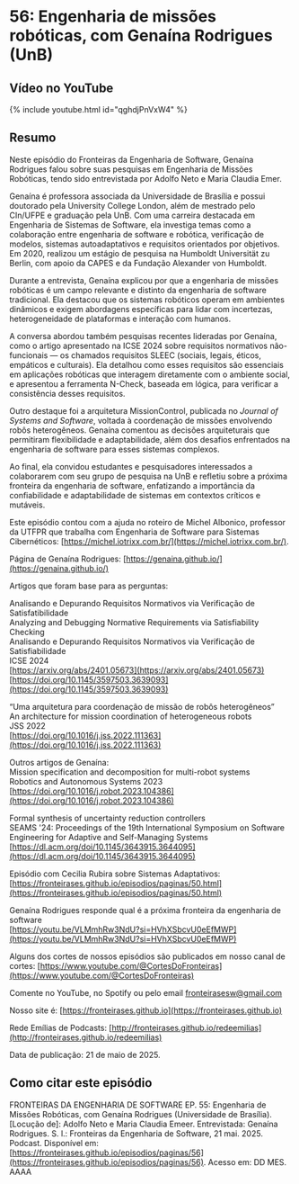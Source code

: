 # 56: Engenharia de missões robóticas, com Genaína Rodrigues (UnB)


<!-- 
## Áudio/vídeo no Spotify


{% include spotify.html id="1g7aX4ZUQSd7pPr0Gm0jaz" %}

-->

## Vídeo no YouTube

{% include youtube.html id="qghdjPnVxW4" %}  


<!-- 
### Áudio no Spotify para Criadores


{% include anchor.html id="Pesquisas-Qualitativas-na-Engenharia-de-Software--com-Jorge-Melegati-Free-University-of-Bozen-Bolzano-e31hlv4" %}


### Todas as plataformas


[55: Pesquisas Qualitativas na Engenharia de Software, com Jorge Melegati (Free University of Bozen-Bolzano)](https://creators.spotify.com/pod/show/fronteirases/episodes/Pesquisas-Qualitativas-na-Engenharia-de-Software--com-Jorge-Melegati-Free-University-of-Bozen-Bolzano-e31hlv4)

-->

## Resumo


Neste episódio do Fronteiras da Engenharia de Software, Genaína Rodrigues falou sobre suas pesquisas em Engenharia de Missões Robóticas, tendo sido entrevistada por Adolfo Neto e Maria Claudia Emer.

Genaína é professora associada da Universidade de Brasília e possui doutorado pela University College London, além de mestrado pelo CIn/UFPE e graduação pela UnB. Com uma carreira destacada em Engenharia de Sistemas de Software, ela investiga temas como a colaboração entre engenharia de software e robótica, verificação de modelos, sistemas autoadaptativos e requisitos orientados por objetivos. Em 2020, realizou um estágio de pesquisa na Humboldt Universität zu Berlin, com apoio da CAPES e da Fundação Alexander von Humboldt.

Durante a entrevista, Genaína explicou por que a engenharia de missões robóticas é um campo relevante e distinto da engenharia de software tradicional. Ela destacou que os sistemas robóticos operam em ambientes dinâmicos e exigem abordagens específicas para lidar com incertezas, heterogeneidade de plataformas e interação com humanos.

A conversa abordou também pesquisas recentes lideradas por Genaína, como o artigo apresentado na ICSE 2024 sobre requisitos normativos não-funcionais — os chamados requisitos SLEEC (sociais, legais, éticos, empáticos e culturais). Ela detalhou como esses requisitos são essenciais em aplicações robóticas que interagem diretamente com o ambiente social, e apresentou a ferramenta N-Check, baseada em lógica, para verificar a consistência desses requisitos.

Outro destaque foi a arquitetura MissionControl, publicada no *Journal of Systems and Software*, voltada à coordenação de missões envolvendo robôs heterogêneos. Genaína comentou as decisões arquiteturais que permitiram flexibilidade e adaptabilidade, além dos desafios enfrentados na engenharia de software para esses sistemas complexos.

Ao final, ela convidou estudantes e pesquisadores interessados a colaborarem com seu grupo de pesquisa na UnB e refletiu sobre a próxima fronteira da engenharia de software, enfatizando a importância da confiabilidade e adaptabilidade de sistemas em contextos críticos e mutáveis.

Este episódio contou com a ajuda no roteiro de Michel Albonico, professor da UTFPR que trabalha com Engenharia de Software para Sistemas Cibernéticos: [https://michel.iotrixx.com.br/](https://michel.iotrixx.com.br/).

Página de Genaína Rodrigues: [https://genaina.github.io/](https://genaina.github.io/) 

Artigos que foram base para as perguntas:

Analisando e Depurando Requisitos Normativos via Verificação de Satisfatibilidade  
Analyzing and Debugging Normative Requirements via Satisfiability Checking  
Analisando e Depurando Requisitos Normativos via Verificação de Satisfiabilidade  
ICSE 2024  
[https://arxiv.org/abs/2401.05673](https://arxiv.org/abs/2401.05673)   
[https://doi.org/10.1145/3597503.3639093](https://doi.org/10.1145/3597503.3639093)

“Uma arquitetura para coordenação de missão de robôs heterogêneos”  
An architecture for mission coordination of heterogeneous robots  
JSS 2022  
[https://doi.org/10.1016/j.jss.2022.111363](https://doi.org/10.1016/j.jss.2022.111363) 

Outros artigos de Genaína:  
Mission specification and decomposition for multi-robot systems  
Robotics and Autonomous Systems 2023  
[https://doi.org/10.1016/j.robot.2023.104386](https://doi.org/10.1016/j.robot.2023.104386) 

Formal synthesis of uncertainty reduction controllers  
SEAMS '24: Proceedings of the 19th International Symposium on Software Engineering for Adaptive and Self-Managing Systems  
[https://dl.acm.org/doi/10.1145/3643915.3644095](https://dl.acm.org/doi/10.1145/3643915.3644095)

Episódio com Cecilia Rubira sobre  Sistemas Adaptativos:  
[https://fronteirases.github.io/episodios/paginas/50.html](https://fronteirases.github.io/episodios/paginas/50.html)

Genaína Rodrigues responde qual é a próxima fronteira da engenharia de software  
[https://youtu.be/VLMmhRw3NdU?si=HVhXSbcvU0eEfMWP](https://youtu.be/VLMmhRw3NdU?si=HVhXSbcvU0eEfMWP) 

Alguns dos cortes de nossos episódios são publicados em nosso canal de cortes: [⁠https://www.youtube.com/@CortesDoFronteiras⁠](https://www.youtube.com/@CortesDoFronteiras)  

Comente no YouTube, no Spotify ou pelo email ⁠⁠fronteirasesw@gmail.com⁠⁠ 

Nosso site é: ⁠⁠⁠⁠⁠[⁠https://fronteirases.github.io⁠](https://fronteirases.github.io)   ⁠

Rede Emílias de Podcasts: [⁠http://fronteirases.github.io/redeemilias⁠](http://fronteirases.github.io/redeemilias) 

Data de publicação: 21 de maio de 2025\.

## Como citar este episódio

FRONTEIRAS DA ENGENHARIA DE SOFTWARE EP. 55: Engenharia de Missões Robóticas, com Genaína Rodrigues (Universidade de Brasília). \[Locução de\]: Adolfo Neto e Maria Claudia Emeer. Entrevistada: Genaína Rodrigues. S. l.: Fronteiras da Engenharia de Software, 21 mai. 2025\. Podcast. Disponível em: [⁠⁠⁠⁠⁠https://fronteirases.github.io/episodios/paginas/56](https://fronteirases.github.io/episodios/paginas/56). ⁠Acesso em: DD MES. AAAA
